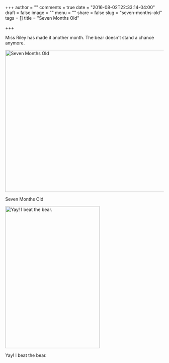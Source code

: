 +++
author = ""
comments = true
date = "2016-08-02T22:33:14-04:00"
draft = false
image = ""
menu = ""
share = false
slug = "seven-months-old"
tags = []
title = "Seven Months Old"

+++

Miss Riley has made it another month. The bear doesn't stand a chance anymore.

<!--more-->

<a href="http://photos.kyleandarica.com/Family/Riley-Marie/2015081-to-20150831/i-QzvHnfB/A" target="_blank">
	<img src="http://photos.kyleandarica.com/Family/Riley-Marie/2015081-to-20150831/i-QzvHnfB/0/M/IMG_8227-M.jpg" alt="Seven Months Old" width="600" height="450" />
</a>
<p class="caption">
	Seven Months Old
</p>

<a href="http://photos.kyleandarica.com/Family/Riley-Marie/2015081-to-20150831/i-MRGQLwz/A" target="_blank">
	<img src="http://photos.kyleandarica.com/Family/Riley-Marie/2015081-to-20150831/i-MRGQLwz/0/M/IMG_8235-M.jpg" alt="Yay! I beat the bear." width="300" height="450" />
</a>
<p class="caption">
	Yay! I beat the bear.
</p>